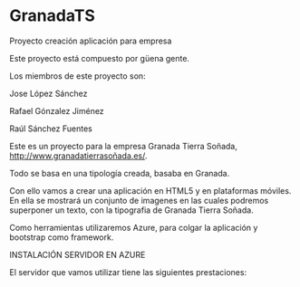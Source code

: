 GranadaTS
=========

Proyecto creación aplicación para empresa

Este proyecto está compuesto por güena gente.

Los miembros de este proyecto son:


Jose López Sánchez

Rafael Gónzalez Jiménez

Raúl Sánchez Fuentes


Este es un proyecto para la empresa Granada Tierra Soñada, http://www.granadatierrasoñada.es/.

Todo se basa en una tipología creada, basaba en Granada.

Con ello vamos a crear una aplicación en HTML5 y en plataformas móviles. En ella se mostrará un conjunto de imagenes en las cuales podremos superponer un texto, con la tipografia de Granada Tierra Soñada.

Como herramientas utilizaremos Azure, para colgar la aplicación y bootstrap como framework.


INSTALACIÓN SERVIDOR EN AZURE

El servidor que vamos utilizar tiene las siguientes prestaciones:




